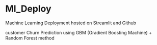 # Ml_Deploy
Machine Learning Deployment hosted on Streamlit and Github

customer Churn Prediction using GBM (Gradient Boosting Machine) + Random Forest method
